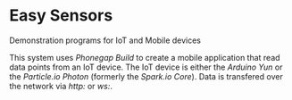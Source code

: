 # Easy Sensors
Demonstration programs for IoT and Mobile devices

This system uses *Phonegap Build* to create a mobile application that read data points from an IoT device. The IoT device is either the *Arduino Yun* or the *Particle.io Photon* (formerly the *Spark.io Core*). Data is transfered over the network via *http:* or *ws:*.



